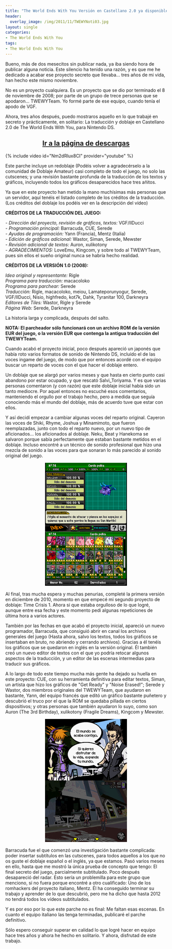```yaml
---
title: "The World Ends With You Versión en Castellano 2.0 ya disponible"
header:
  overlay_image: /img/2011/11/TWEWYNoti03.jpg
layout: single
categories:
- The World Ends With You
tags:
- The World Ends With You
---
```

Bueno, más de dos mesecitos sin publicar nada, ya iba siendo hora de publicar 
alguna noticia. Este silencio ha tenido una razón, y es que me he dedicado a 
acabar ese proyecto secreto que llevaba... tres años de mi vida, han hecho este 
mismo noviembre.

No es un proyecto cualquiera. Es un proyecto que se dio por terminado el 8 de 
noviembre de 2008; por parte de un grupo de trece personas que se apodaron... 
TWEWYTeam. Yo formé parte de ese equipo, cuando tenía el apodo de VGF.

Ahora, tres años después, puedo mostraros aquello en lo que trabajé en secreto 
y prácticamente, en solitario: La traducción y doblaje en Castellano 2.0 de 
The World Ends With You, para Nintendo DS.

<h2 style="text-align: center;"><strong><a href="http://tiovictor.romhackhispano.org/the-world-ends-with-you-version-en-castellano-2-0/descargar/">Ir a la página de descargas</a></strong></h2>

{% include video id="Nm2dRlux8CI" provider="youtube" %}

Este parche incluye un redoblaje (Podéis volver a agradecérselo a la comunidad 
de Doblaje Amateur) casi completo de todo el juego, no solo las cutscenes; y 
una revisión bastante profunda de la traducción de los textos y gráficos, 
incluyendo todos los gráficos desaparecidos hace tres añitos.

Ya que en este proyecto han metido la mano muchísimas más personas que un 
servidor, aquí tenéis el listado completo de los créditos de la traducción. 
(Los créditos del doblaje los podéis ver en la descripción del vídeo)

**CRÉDITOS DE LA TRADUCCIÓN DEL JUEGO:**

_- Dirección del proyecto, revisión de gráficos, textos:_ VGF/IlDucci  
_- Programación principal:_ Barracuda, CUE, Serede  
_- Ayudas de programación:_ Yann (Francia), Mentz (Italia)  
_- Edición de gráficos adicional:_ Wastor, Siman, Serede, Mewster  
_- Revisión adicional de textos:_ Auron, xulikotony  
_- AGRADECIMIENTOS:_ LoveEmu, Kingcom, y sobre todo al TWEWYTeam, pues sin 
ellos el sueño original nunca se habría hecho realidad.

**CRÉDITOS DE LA VERSIÓN 1.0 (2008):**

_Idea original y representante:_ Rigle  
_Programa para traducción:_ macacoloko  
_Programa para parchear:_ Serede  
_Traducción:_ Rigle, macacoloko, meiou, Lamateporunyogur, Serede, VGF/IlDucci, 
Nisio, highfredo, kot7k, Dahk, Tyranitar 100, Darkneyra  
_Editores de Tiles:_ Wastor, Rigle y Serede  
_Página Web:_ Serede, Darkneyra

La historia larga y complicada, después del salto.

**NOTA: El parcheador sólo funcionará con un archivo ROM de la versión EUR del juego, 
o la versión EUR que contenga la antigua traducción del TWEWYTeam.**

<!--more-->

Cuando acabó el proyecto inicial, poco después apareció un japonés que había roto varios 
formatos de sonido de Nintendo DS, incluído el de las voces ingame del juego, de modo 
que por entonces acordé con el equipo buscar un reparto de voces con el que hacer el 
doblaje entero.

Un doblaje que se alargó por varios meses y que hasta en cierto punto casi abandono por 
estar ocupado, y que rescató Salvi_Toriyama. Y es que varias personas comentaron (y con 
razón) que este doblaje inicial había sido un tanto mediocre. Por aquel entonces no escuché 
esos comentarios, manteniendo el orgullo por el trabajo hecho, pero a medida que seguía 
conociendo más el mundo del doblaje, más de acuerdo tuve que estar con ellos.

Y así decidí empezar a cambiar algunas voces del reparto original. Cayeron las voces de Shiki, 
Rhyme, Joshua y Minamimoto, que fueron reemplazadas, junto con todo el reparto nuevo, por un 
nuevo tipo de aficionados... los aficionados al doblaje. Neku, Beat y Hanekoma se salvaron 
porque sabía perfectamente que estaban bastante metidos en el doblaje. Incluso encontré a un 
técnico de sonido profesional que hizo una mezcla de sonido a las voces para que sonaran lo más 
parecido al sonido original del juego.

<center><img src="/img/2011/11/TWEWYEsp100_44_7830.png" width="256" height="384" /></center>

Al final, tras mucha espera y muchas penurias, completé la primera versión en diciembre de 2010, 
momento en que empecé mi segundo proyecto de doblaje: Time Crisis 1. Ahora si que estaba orgulloso 
de lo que logré, aunque entre esa fecha y este momento pedí algunas repeticiones de última hora 
a varios actores.

También por las fechas en que acabó el proyecto inicial, apareció un nuevo programador, 
Barracuda, que consiguió abrir en canal los archivos generales del juego (Hasta ahora, salvo 
los textos, todos los gráficos se insertaban en bruto, no abriendo y cerrando archivos). 
Gracias a él tenéis los gráficos que se quedaron en inglés en la versión original. Él también 
creó un nuevo editor de textos con el que yo podría retocar algunos aspectos de la traducción, 
y un editor de las escenas intermedias para traducir sus gráficos.

A lo largo de todo este tiempo mucha más gente ha dejado su huella en este proyecto: CUE, con 
su herramienta definitiva para editar textos, Siman, un artista que hizo los gráficos de "Get 
Ready" y "Noise Erased!"; Serede y Wastor, dos miembros originales del TWEWYTeam, que ayudaron 
en bastante, Yann, del equipo francés que editó un gráfico bastante puñetero y descubrió el 
truco por el que la ROM se quedaba pillada en ciertos dispositivos; y otras personas que también 
ayudaron lo suyo, como son Auron (The 3rd Birthday), xulikotony (Fragile Dreams), Kingcom y Mewster.

<center><img src="/img/2011/11/TWEWYEsp100_20_9515.png" width="256" height="384" /></center>

Barracuda fue el que comenzó una investigación bastante complicada: poder insertar subtítulos 
en las cutscenes, para todos aquellos a los que no os guste el doblaje español o el inglés, 
ya que estamos. Pasó varios meses en ello, hasta que me mostró la única prueba de concepto 
que tengo: El final secreto del juego, parcialmente subtitulado. Poco después desapareció del 
radar. Esto sería un problemilla para este grupo que menciono, si no fuera porque encontré a 
otro cualificado: Uno de los romhackers del proyecto italiano, Mentz. Él ha conseguido terminar 
su trabajo y aprender de lo que descubrió, pero me ha dicho que hasta 2012 no tendrá todos los 
vídeos subtitulados.

Y es por eso por lo que este parche no es final: Me faltan esas escenas. En cuanto el equipo 
italiano las tenga terminadas, publicaré el parche definitivo.

Sólo espero conseguir superar en calidad lo que logré hacer en equipo hace tres años y ahora 
he hecho en solitario. Y ahora, disfrutad de este trabajo.
